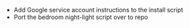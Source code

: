 * Add Google service account instructions to the install script
* Port the bedroom night-light script over to repo
